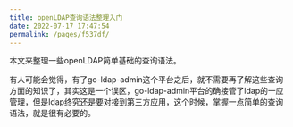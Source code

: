 ```yaml
---
title: openLDAP查询语法整理入门
date: 2022-07-17 17:47:54
permalink: /pages/f537df/
---
```


本文来整理一些openLDAP简单基础的查询语法。

有人可能会觉得，有了go-ldap-admin这个平台之后，就不需要再了解这些查询方面的知识了，其实这是一个误区，go-ldap-admin平台的确接管了ldap的一应管理，但是ldap终究还是要对接到第三方应用，这个时候，掌握一点简单的查询语法，就是很有必要的。
